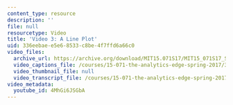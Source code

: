 ```yaml
---
content_type: resource
description: ''
file: null
resourcetype: Video
title: 'Video 3: A Line Plot'
uid: 336eebae-e5e6-8533-c8be-4f7ffd6a66c0
video_files:
  archive_url: https://archive.org/download/MIT15.071S17/MIT15_071S17_Session_7.3.05_300k.mp4
  video_captions_file: /courses/15-071-the-analytics-edge-spring-2017/3533202b3ca85303aa13f9c6f7c62a12_4MhGi6JSGbA.vtt
  video_thumbnail_file: null
  video_transcript_file: /courses/15-071-the-analytics-edge-spring-2017/0489fb1c91ccfcb9c2c6cb6abf7abb97_4MhGi6JSGbA.pdf
video_metadata:
  youtube_id: 4MhGi6JSGbA
---
```

